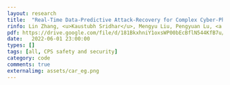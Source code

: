 ```yaml
---
layout: research
title:  "Real-Time Data-Predictive Attack-Recovery for Complex Cyber-Physical Systems."
rinfo: Lin Zhang, <u>Kaustubh Sridhar</u>, Mengyu Liu, Pengyuan Lu, <a href="https://shinchern.github.io/">Xin Chen</a>, <a href="https://sites.google.com/site/fanxink/">Fanxin Kong</a>, <a href="https://www.cis.upenn.edu/~sokolsky/">Oleg Sokolsky</a>, <a href="https://www.cis.upenn.edu/~lee/home/index.shtml">Insup Lee</a>. IEEE Real-Time and Embedded Technology and Applications Symposium (RTAS) 2023.
pdf: https://drive.google.com/file/d/181BkxhniY1oxsWP00bEcBflN544KfB7u/view?usp=sharing
date:   2022-06-01 23:00:00
types: []
tags: [all, CPS safety and security]
category: code
comments: true
externalimg: assets/car_eg.png
---
```

